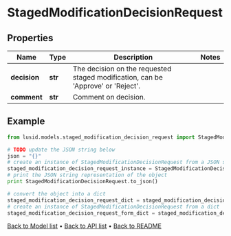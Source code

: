 # StagedModificationDecisionRequest


## Properties
Name | Type | Description | Notes
------------ | ------------- | ------------- | -------------
**decision** | **str** | The decision on the requested staged modification, can be &#39;Approve&#39; or &#39;Reject&#39;. | 
**comment** | **str** | Comment on decision. | 

## Example

```python
from lusid.models.staged_modification_decision_request import StagedModificationDecisionRequest

# TODO update the JSON string below
json = "{}"
# create an instance of StagedModificationDecisionRequest from a JSON string
staged_modification_decision_request_instance = StagedModificationDecisionRequest.from_json(json)
# print the JSON string representation of the object
print StagedModificationDecisionRequest.to_json()

# convert the object into a dict
staged_modification_decision_request_dict = staged_modification_decision_request_instance.to_dict()
# create an instance of StagedModificationDecisionRequest from a dict
staged_modification_decision_request_form_dict = staged_modification_decision_request.from_dict(staged_modification_decision_request_dict)
```
[Back to Model list](../README.md#documentation-for-models) &#8226; [Back to API list](../README.md#documentation-for-api-endpoints) &#8226; [Back to README](../README.md)


